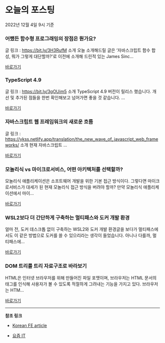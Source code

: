# 오늘의 포스팅 
2022년 12월 4일 9시 기준 

###  어쨌든 함수형 프로그래밍의 장점은 뭔가요? 

 글 링크 : https://bit.ly/3H3RufM 소개 오늘 소개해드릴 글은 ‘자바스크립트 함수 합성, 뭐가 그렇게 대단할까?’로 이전에 소개해 드린적 있는 James Sinc... 

 [바로가기](https://kofearticle.substack.com/p/korean-fe-article-eac) 

###  TypeScript 4.9 

 글 링크 : https://bit.ly/3gOUim5 소개 TypeScript 4.9 버전이 릴리스 했습니다. 개선 및 추가된 점들을 한번 확인해보고 넘어가면 좋을 것 같습니다. ... 

 [바로가기](https://kofearticle.substack.com/p/korean-fe-article-typescript-49) 

###  자바스크립트 웹 프레임워크의 새로운 흐름 

 글 링크 : https://ykss.netlify.app/translation/the_new_wave_of_javascript_web_frameworks/ 소개 현재 자바스크립트 ... 

 [바로가기](https://kofearticle.substack.com/p/korean-fe-article-d4f) 

### 모놀리식 vs 마이크로서비스, 어떤 아키텍처를 선택할까? 

 모놀리식 애플리케이션은 소프트웨어 개발을 위한 기본 접근 방식이다. 그렇다면 마이크로서비스가 대세가 된 현재 모놀리식 접근 방식을 버려야 할까? 만약 모놀리식 애플리케이션에서 마이... 

 [바로가기](https://yozm.wishket.com/magazine/detail/1813/) 

### WSL2보다 더 간단하게 구축하는 멀티패스와 도커 개발 환경 

 얼마 전, 도커 데스크톱 없이 구축하는 WSL2와 도커 개발 환경글을 보다가 멀티패스에서도 이 같은 방법으로 도커를 쓸 수 있으리라는 생각이 들었습니다. 아니나 다를까, 멀티패스에... 

 [바로가기](https://yozm.wishket.com/magazine/detail/1806/) 

### DOM 트리를 트리 자료구조로 바라보기 

 HTML은 인터넷 브라우저를 위해 만들어진 파일 포맷이며, 브라우저는 HTML 문서의 태그를 인식해 사용자가 볼 수 있도록 적절하게 그려내는 기능을 가지고 있다. 브라우저는 HTM... 

 [바로가기](https://yozm.wishket.com/magazine/detail/1803/) 

---

**참조 링크**

- [Korean FE article](https://kofearticle.substack.com) 

- [요즘 IT](https://yozm.wishket.com/magazine) 

